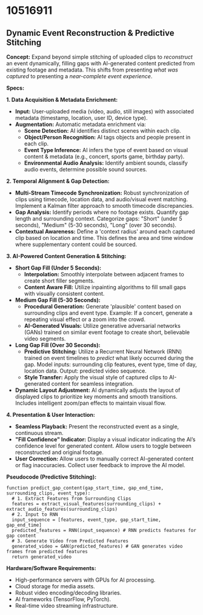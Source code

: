 # 10516911

## Dynamic Event Reconstruction & Predictive Stitching

**Concept:** Expand beyond simple stitching of uploaded clips to *reconstruct* an event dynamically, filling gaps with AI-generated content predicted from existing footage and metadata. This shifts from presenting *what was captured* to presenting a *near-complete event experience*.

**Specs:**

**1. Data Acquisition & Metadata Enrichment:**

*   **Input:** User-uploaded media (video, audio, still images) with associated metadata (timestamp, location, user ID, device type).
*   **Augmentation:**  Automatic metadata enrichment via:
    *   **Scene Detection:** AI identifies distinct scenes within each clip.
    *   **Object/Person Recognition:** AI tags objects and people present in each clip.
    *   **Event Type Inference:** AI infers the type of event based on visual content & metadata (e.g., concert, sports game, birthday party).
    *   **Environmental Audio Analysis:** Identify ambient sounds, classify audio events, determine possible sound sources.

**2. Temporal Alignment & Gap Detection:**

*   **Multi-Stream Timecode Synchronization:**  Robust synchronization of clips using timecode, location data, and audio/visual event matching.  Implement a Kalman filter approach to smooth timecode discrepancies.
*   **Gap Analysis:**  Identify periods where no footage exists.  Quantify gap length and surrounding context. Categorize gaps: "Short" (under 5 seconds), "Medium" (5-30 seconds), "Long" (over 30 seconds).
*   **Contextual Awareness:** Define a 'context radius' around each captured clip based on location and time. This defines the area and time window where supplementary content could be sourced.

**3. AI-Powered Content Generation & Stitching:**

*   **Short Gap Fill (Under 5 Seconds):**
    *   **Interpolation:** Smoothly interpolate between adjacent frames to create short filler segments.
    *   **Content Aware Fill:** Utilize inpainting algorithms to fill small gaps with visually consistent content.
*   **Medium Gap Fill (5-30 Seconds):**
    *   **Procedural Generation:**  Generate 'plausible' content based on surrounding clips and event type.  Example:  If a concert, generate a repeating visual effect or a zoom into the crowd.
    *   **AI-Generated Visuals:** Utilize generative adversarial networks (GANs) trained on similar event footage to create short, believable video segments.
*   **Long Gap Fill (Over 30 Seconds):**
    *   **Predictive Stitching:** Utilize a Recurrent Neural Network (RNN) trained on event timelines to *predict* what likely occurred during the gap.  Model inputs: surrounding clip features, event type, time of day, location data.  Output: predicted video sequence.
    *   **Style Transfer:** Apply the visual style of captured clips to AI-generated content for seamless integration.
*   **Dynamic Layout Adjustment:** AI dynamically adjusts the layout of displayed clips to prioritize key moments and smooth transitions.  Includes intelligent zoom/pan effects to maintain visual flow.

**4.  Presentation & User Interaction:**

*   **Seamless Playback:** Present the reconstructed event as a single, continuous stream.
*   **"Fill Confidence" Indicator:** Display a visual indicator indicating the AI’s confidence level for generated content.  Allow users to toggle between reconstructed and original footage.
*   **User Correction:**  Allow users to manually correct AI-generated content or flag inaccuracies.  Collect user feedback to improve the AI model.

**Pseudocode (Predictive Stitching):**

```
function predict_gap_content(gap_start_time, gap_end_time, surrounding_clips, event_type):
  # 1. Extract Features from Surrounding Clips
  features = extract_visual_features(surrounding_clips) + extract_audio_features(surrounding_clips)
  # 2. Input to RNN
  input_sequence = [features, event_type, gap_start_time, gap_end_time]
  predicted_features = RNN(input_sequence) # RNN predicts features for gap content
  # 3. Generate Video from Predicted Features
  generated_video = GAN(predicted_features) # GAN generates video frames from predicted features
  return generated_video
```

**Hardware/Software Requirements:**

*   High-performance servers with GPUs for AI processing.
*   Cloud storage for media assets.
*   Robust video encoding/decoding libraries.
*   AI frameworks (TensorFlow, PyTorch).
*   Real-time video streaming infrastructure.